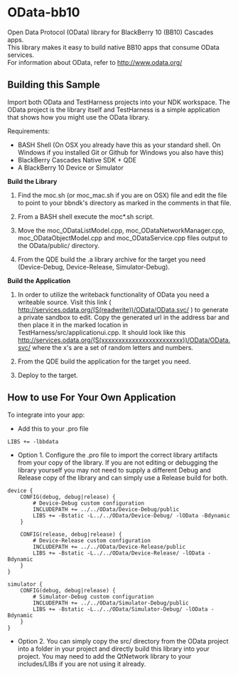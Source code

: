 OData-bb10
==========

Open Data Protocol (OData) library for BlackBerry 10 (BB10) Cascades apps.  
This library makes it easy to build native BB10 apps that consume OData services.  
For information about OData, refer to http://www.odata.org/

Building this Sample
--------------------

Import both OData and TestHarness projects into your NDK workspace. The OData project is the library itself and TestHarness is a simple application that shows how you might use the OData library.

Requirements:

+ BASH Shell (On OSX you already have this as your standard shell. On Windows if you installed Git or Github for Windows you also have this)
+ BlackBerry Cascades Native SDK + QDE
+ A BlackBerry 10 Device or Simulator

**Build the Library**

1. Find the moc.sh (or moc_mac.sh if you are on OSX) file and edit the file to point to your bbndk's directory as marked in the comments in that file.

2. From a BASH shell execute the moc*.sh script.

3. Move the moc_ODataListModel.cpp, moc_ODataNetworkManager.cpp, moc_ODataObjectModel.cpp and moc_ODataService.cpp files output to the OData/public/ directory.

4. From the QDE build the .a library archive for the target you need (Device-Debug, Device-Release, Simulator-Debug).

**Build the Application**

1. In order to utilize the writeback functionality of OData you need a writeable source. Visit this link ( http://services.odata.org/(S(readwrite))/OData/OData.svc/ ) to generate a private sandbox to edit. Copy the generated url in the address bar and then place it in the marked location in TestHarness/src/applicationui.cpp. It should look like this http://services.odata.org/(S(xxxxxxxxxxxxxxxxxxxxxxxx))/OData/OData.svc/ where the x's are a set of random letters and numbers.

2. From the QDE build the application for the target you need.

3. Deploy to the target.

How to use For Your Own Application
-----------------------------------

To integrate into your app:

+ Add this to your .pro file

```
LIBS += -lbbdata
```

+ Option 1. Configure the .pro file to import the correct library artifacts from your copy of the library. If you are not editing or debugging the library yourself you may not need to supply a different Debug and Release copy of the library and can simply use a Release build for both.

```
device {
    CONFIG(debug, debug|release) {
        # Device-Debug custom configuration
		INCLUDEPATH += ../../OData/Device-Debug/public
		LIBS += -Bstatic -L../../OData/Device-Debug/ -lOData -Bdynamic
    }

    CONFIG(release, debug|release) {
        # Device-Release custom configuration
		INCLUDEPATH += ../../OData/Device-Release/public
		LIBS += -Bstatic -L../../OData/Device-Release/ -lOData -Bdynamic
    }
}

simulator {
    CONFIG(debug, debug|release) {
        # Simulator-Debug custom configuration
		INCLUDEPATH += ../../OData/Simulator-Debug/public
		LIBS += -Bstatic -L../../OData/Simulator-Debug/ -lOData -Bdynamic
    }
}
```

+ Option 2. You can simply copy the src/ directory from the OData project into a folder in your project and directly build this library into your project. You may need to add the QtNetwork library to your includes/LIBs if you are not using it already.
